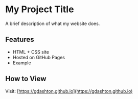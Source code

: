 # My Project Title

A brief description of what my website does.

## Features

- HTML + CSS site
- Hosted on GitHub Pages
- Example

## How to View

Visit: [https://gdashton.github.io](https://gdashton.github.io)
